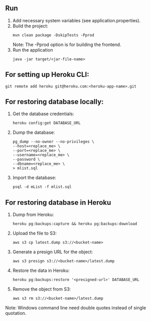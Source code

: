 ## Run
1. Add necessary system variables (see application.properties).
2. Build the project:
   ```
   mvn clean package -DskipTests -Pprod
   ```
   Note: The -Pprod option is for building the frontend. 
3. Run the application
   ```
   java -jar target/<jar-file-name>
   ```


## For setting up Heroku CLI:
```
git remote add heroku git@heroku.com:<heroku-app-name>.git
```


## For restoring database locally:
1. Get the database credentials:
    ```
   heroku config:get DATABASE_URL
   ```
2. Dump the database: 
   ```
   pg_dump --no-owner --no-privileges \
   --host=<replace_me> \
   --port=<replace_me> \
   --username=<replace_me> \
   --password \
   --dbname=<replace_me> \
   > mlist.sql
   ```
3. Import the database: 
   ```
   psql -d mList -f mlist.sql
   ```
## For restoring database in Heroku
1. Dump from Heroku:
   ```
   heroku pg:backups:capture && heroku pg:backups:download
   ```
2. Upload the file to S3:
   ```
   aws s3 cp latest.dump s3://<bucket-name>
   ```   
3. Generate a presign URL for the object:
   ```
   aws s3 presign s3://<bucket-name>/latest.dump
   ```
4. Restore the data in Heroku:
   ```
   heroku pg:backups:restore '<presigned-url>' DATABASE_URL
   ```
5. Remove the object from S3:
   ```
   aws s3 rm s3://<bucket-name>/latest.dump
   ```
Note: Windows command line need double quotes instead of single quotation.